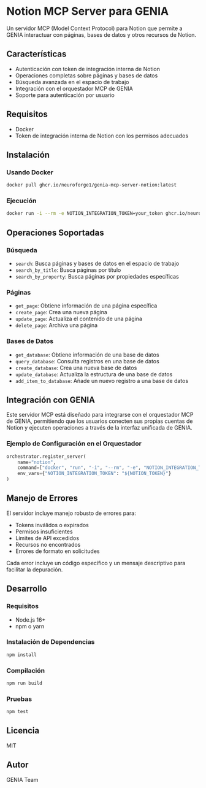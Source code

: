 # Notion MCP Server para GENIA

Un servidor MCP (Model Context Protocol) para Notion que permite a GENIA interactuar con páginas, bases de datos y otros recursos de Notion.

## Características

- Autenticación con token de integración interna de Notion
- Operaciones completas sobre páginas y bases de datos
- Búsqueda avanzada en el espacio de trabajo
- Integración con el orquestador MCP de GENIA
- Soporte para autenticación por usuario

## Requisitos

- Docker
- Token de integración interna de Notion con los permisos adecuados

## Instalación

### Usando Docker

```bash
docker pull ghcr.io/neuroforge1/genia-mcp-server-notion:latest
```

### Ejecución

```bash
docker run -i --rm -e NOTION_INTEGRATION_TOKEN=your_token ghcr.io/neuroforge1/genia-mcp-server-notion
```

## Operaciones Soportadas

### Búsqueda

- `search`: Busca páginas y bases de datos en el espacio de trabajo
- `search_by_title`: Busca páginas por título
- `search_by_property`: Busca páginas por propiedades específicas

### Páginas

- `get_page`: Obtiene información de una página específica
- `create_page`: Crea una nueva página
- `update_page`: Actualiza el contenido de una página
- `delete_page`: Archiva una página

### Bases de Datos

- `get_database`: Obtiene información de una base de datos
- `query_database`: Consulta registros en una base de datos
- `create_database`: Crea una nueva base de datos
- `update_database`: Actualiza la estructura de una base de datos
- `add_item_to_database`: Añade un nuevo registro a una base de datos

## Integración con GENIA

Este servidor MCP está diseñado para integrarse con el orquestador MCP de GENIA, permitiendo que los usuarios conecten sus propias cuentas de Notion y ejecuten operaciones a través de la interfaz unificada de GENIA.

### Ejemplo de Configuración en el Orquestador

```python
orchestrator.register_server(
    name="notion",
    command=["docker", "run", "-i", "--rm", "-e", "NOTION_INTEGRATION_TOKEN", "ghcr.io/neuroforge1/genia-mcp-server-notion"],
    env_vars={"NOTION_INTEGRATION_TOKEN": "${NOTION_TOKEN}"}
)
```

## Manejo de Errores

El servidor incluye manejo robusto de errores para:

- Tokens inválidos o expirados
- Permisos insuficientes
- Límites de API excedidos
- Recursos no encontrados
- Errores de formato en solicitudes

Cada error incluye un código específico y un mensaje descriptivo para facilitar la depuración.

## Desarrollo

### Requisitos

- Node.js 16+
- npm o yarn

### Instalación de Dependencias

```bash
npm install
```

### Compilación

```bash
npm run build
```

### Pruebas

```bash
npm test
```

## Licencia

MIT

## Autor

GENIA Team
